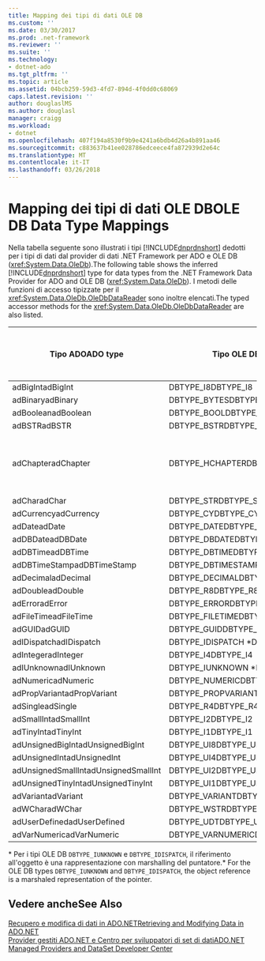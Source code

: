 ```yaml
---
title: Mapping dei tipi di dati OLE DB
ms.custom: ''
ms.date: 03/30/2017
ms.prod: .net-framework
ms.reviewer: ''
ms.suite: ''
ms.technology:
- dotnet-ado
ms.tgt_pltfrm: ''
ms.topic: article
ms.assetid: 04bcb259-59d3-4fd7-894d-4f0dd0c68069
caps.latest.revision: ''
author: douglaslMS
ms.author: douglasl
manager: craigg
ms.workload:
- dotnet
ms.openlocfilehash: 407f194a8530f9b9e4241a6bdb4d26a4b891aa46
ms.sourcegitcommit: c883637b41ee028786edceece4fa872939d2e64c
ms.translationtype: MT
ms.contentlocale: it-IT
ms.lasthandoff: 03/26/2018
---
```

# <a name="ole-db-data-type-mappings"></a><span data-ttu-id="110e9-102">Mapping dei tipi di dati OLE DB</span><span class="sxs-lookup"><span data-stu-id="110e9-102">OLE DB Data Type Mappings</span></span>
<span data-ttu-id="110e9-103">Nella tabella seguente sono illustrati i tipi [!INCLUDE[dnprdnshort](../../../../includes/dnprdnshort-md.md)] dedotti per i tipi di dati dal provider di dati .NET Framework per ADO e OLE DB (<xref:System.Data.OleDb>).</span><span class="sxs-lookup"><span data-stu-id="110e9-103">The following table shows the inferred [!INCLUDE[dnprdnshort](../../../../includes/dnprdnshort-md.md)] type for data types from the .NET Framework Data Provider for ADO and OLE DB (<xref:System.Data.OleDb>).</span></span> <span data-ttu-id="110e9-104">I metodi delle funzioni di accesso tipizzate per il <xref:System.Data.OleDb.OleDbDataReader> sono inoltre elencati.</span><span class="sxs-lookup"><span data-stu-id="110e9-104">The typed accessor methods for the <xref:System.Data.OleDb.OleDbDataReader> are also listed.</span></span>  
  
|<span data-ttu-id="110e9-105">Tipo ADO</span><span class="sxs-lookup"><span data-stu-id="110e9-105">ADO type</span></span>|<span data-ttu-id="110e9-106">Tipo OLE DB</span><span class="sxs-lookup"><span data-stu-id="110e9-106">OLE DB type</span></span>|<span data-ttu-id="110e9-107">Tipo [!INCLUDE[dnprdnshort](../../../../includes/dnprdnshort-md.md)]</span><span class="sxs-lookup"><span data-stu-id="110e9-107">[!INCLUDE[dnprdnshort](../../../../includes/dnprdnshort-md.md)] type</span></span>|<span data-ttu-id="110e9-108">Funzione di accesso tipizzata [!INCLUDE[dnprdnshort](../../../../includes/dnprdnshort-md.md)]</span><span class="sxs-lookup"><span data-stu-id="110e9-108">[!INCLUDE[dnprdnshort](../../../../includes/dnprdnshort-md.md)] typed accessor</span></span>|  
|--------------|-----------------|----------------------------------------------------------------------|--------------------------------------------------------------------------------|  
|<span data-ttu-id="110e9-109">adBigInt</span><span class="sxs-lookup"><span data-stu-id="110e9-109">adBigInt</span></span>|<span data-ttu-id="110e9-110">DBTYPE_I8</span><span class="sxs-lookup"><span data-stu-id="110e9-110">DBTYPE_I8</span></span>|<span data-ttu-id="110e9-111">Int64</span><span class="sxs-lookup"><span data-stu-id="110e9-111">Int64</span></span>|<span data-ttu-id="110e9-112">GetInt64()</span><span class="sxs-lookup"><span data-stu-id="110e9-112">GetInt64()</span></span>|  
|<span data-ttu-id="110e9-113">adBinary</span><span class="sxs-lookup"><span data-stu-id="110e9-113">adBinary</span></span>|<span data-ttu-id="110e9-114">DBTYPE_BYTES</span><span class="sxs-lookup"><span data-stu-id="110e9-114">DBTYPE_BYTES</span></span>|<span data-ttu-id="110e9-115">Byte[]</span><span class="sxs-lookup"><span data-stu-id="110e9-115">Byte[]</span></span>|<span data-ttu-id="110e9-116">GetBytes()</span><span class="sxs-lookup"><span data-stu-id="110e9-116">GetBytes()</span></span>|  
|<span data-ttu-id="110e9-117">adBoolean</span><span class="sxs-lookup"><span data-stu-id="110e9-117">adBoolean</span></span>|<span data-ttu-id="110e9-118">DBTYPE_BOOL</span><span class="sxs-lookup"><span data-stu-id="110e9-118">DBTYPE_BOOL</span></span>|<span data-ttu-id="110e9-119">Boolean</span><span class="sxs-lookup"><span data-stu-id="110e9-119">Boolean</span></span>|<span data-ttu-id="110e9-120">GetBoolean()</span><span class="sxs-lookup"><span data-stu-id="110e9-120">GetBoolean()</span></span>|  
|<span data-ttu-id="110e9-121">adBSTR</span><span class="sxs-lookup"><span data-stu-id="110e9-121">adBSTR</span></span>|<span data-ttu-id="110e9-122">DBTYPE_BSTR</span><span class="sxs-lookup"><span data-stu-id="110e9-122">DBTYPE_BSTR</span></span>|<span data-ttu-id="110e9-123">String</span><span class="sxs-lookup"><span data-stu-id="110e9-123">String</span></span>|<span data-ttu-id="110e9-124">GetString()</span><span class="sxs-lookup"><span data-stu-id="110e9-124">GetString()</span></span>|  
|<span data-ttu-id="110e9-125">adChapter</span><span class="sxs-lookup"><span data-stu-id="110e9-125">adChapter</span></span>|<span data-ttu-id="110e9-126">DBTYPE_HCHAPTER</span><span class="sxs-lookup"><span data-stu-id="110e9-126">DBTYPE_HCHAPTER</span></span>|<span data-ttu-id="110e9-127">Supportato mediante `DataReader`.</span><span class="sxs-lookup"><span data-stu-id="110e9-127">Supported through the `DataReader`.</span></span> <span data-ttu-id="110e9-128">Vedere [il recupero dei dati tramite un oggetto DataReader](../../../../docs/framework/data/adonet/retrieving-data-using-a-datareader.md).</span><span class="sxs-lookup"><span data-stu-id="110e9-128">See [Retrieving Data Using a DataReader](../../../../docs/framework/data/adonet/retrieving-data-using-a-datareader.md).</span></span>|<span data-ttu-id="110e9-129">GetValue()</span><span class="sxs-lookup"><span data-stu-id="110e9-129">GetValue()</span></span>|  
|<span data-ttu-id="110e9-130">adChar</span><span class="sxs-lookup"><span data-stu-id="110e9-130">adChar</span></span>|<span data-ttu-id="110e9-131">DBTYPE_STR</span><span class="sxs-lookup"><span data-stu-id="110e9-131">DBTYPE_STR</span></span>|<span data-ttu-id="110e9-132">String</span><span class="sxs-lookup"><span data-stu-id="110e9-132">String</span></span>|<span data-ttu-id="110e9-133">GetString()</span><span class="sxs-lookup"><span data-stu-id="110e9-133">GetString()</span></span>|  
|<span data-ttu-id="110e9-134">adCurrency</span><span class="sxs-lookup"><span data-stu-id="110e9-134">adCurrency</span></span>|<span data-ttu-id="110e9-135">DBTYPE_CY</span><span class="sxs-lookup"><span data-stu-id="110e9-135">DBTYPE_CY</span></span>|<span data-ttu-id="110e9-136">Decimal</span><span class="sxs-lookup"><span data-stu-id="110e9-136">Decimal</span></span>|<span data-ttu-id="110e9-137">GetDecimal()</span><span class="sxs-lookup"><span data-stu-id="110e9-137">GetDecimal()</span></span>|  
|<span data-ttu-id="110e9-138">adDate</span><span class="sxs-lookup"><span data-stu-id="110e9-138">adDate</span></span>|<span data-ttu-id="110e9-139">DBTYPE_DATE</span><span class="sxs-lookup"><span data-stu-id="110e9-139">DBTYPE_DATE</span></span>|<span data-ttu-id="110e9-140">DateTime</span><span class="sxs-lookup"><span data-stu-id="110e9-140">DateTime</span></span>|<span data-ttu-id="110e9-141">GetDateTime()</span><span class="sxs-lookup"><span data-stu-id="110e9-141">GetDateTime()</span></span>|  
|<span data-ttu-id="110e9-142">adDBDate</span><span class="sxs-lookup"><span data-stu-id="110e9-142">adDBDate</span></span>|<span data-ttu-id="110e9-143">DBTYPE_DBDATE</span><span class="sxs-lookup"><span data-stu-id="110e9-143">DBTYPE_DBDATE</span></span>|<span data-ttu-id="110e9-144">DateTime</span><span class="sxs-lookup"><span data-stu-id="110e9-144">DateTime</span></span>|<span data-ttu-id="110e9-145">GetDateTime()</span><span class="sxs-lookup"><span data-stu-id="110e9-145">GetDateTime()</span></span>|  
|<span data-ttu-id="110e9-146">adDBTime</span><span class="sxs-lookup"><span data-stu-id="110e9-146">adDBTime</span></span>|<span data-ttu-id="110e9-147">DBTYPE_DBTIME</span><span class="sxs-lookup"><span data-stu-id="110e9-147">DBTYPE_DBTIME</span></span>|<span data-ttu-id="110e9-148">DateTime</span><span class="sxs-lookup"><span data-stu-id="110e9-148">DateTime</span></span>|<span data-ttu-id="110e9-149">GetDateTime()</span><span class="sxs-lookup"><span data-stu-id="110e9-149">GetDateTime()</span></span>|  
|<span data-ttu-id="110e9-150">adDBTimeStamp</span><span class="sxs-lookup"><span data-stu-id="110e9-150">adDBTimeStamp</span></span>|<span data-ttu-id="110e9-151">DBTYPE_DBTIMESTAMP</span><span class="sxs-lookup"><span data-stu-id="110e9-151">DBTYPE_DBTIMESTAMP</span></span>|<span data-ttu-id="110e9-152">DateTime</span><span class="sxs-lookup"><span data-stu-id="110e9-152">DateTime</span></span>|<span data-ttu-id="110e9-153">GetDateTime()</span><span class="sxs-lookup"><span data-stu-id="110e9-153">GetDateTime()</span></span>|  
|<span data-ttu-id="110e9-154">adDecimal</span><span class="sxs-lookup"><span data-stu-id="110e9-154">adDecimal</span></span>|<span data-ttu-id="110e9-155">DBTYPE_DECIMAL</span><span class="sxs-lookup"><span data-stu-id="110e9-155">DBTYPE_DECIMAL</span></span>|<span data-ttu-id="110e9-156">Decimal</span><span class="sxs-lookup"><span data-stu-id="110e9-156">Decimal</span></span>|<span data-ttu-id="110e9-157">GetDecimal()</span><span class="sxs-lookup"><span data-stu-id="110e9-157">GetDecimal()</span></span>|  
|<span data-ttu-id="110e9-158">adDouble</span><span class="sxs-lookup"><span data-stu-id="110e9-158">adDouble</span></span>|<span data-ttu-id="110e9-159">DBTYPE_R8</span><span class="sxs-lookup"><span data-stu-id="110e9-159">DBTYPE_R8</span></span>|<span data-ttu-id="110e9-160">Double</span><span class="sxs-lookup"><span data-stu-id="110e9-160">Double</span></span>|<span data-ttu-id="110e9-161">GetDouble()</span><span class="sxs-lookup"><span data-stu-id="110e9-161">GetDouble()</span></span>|  
|<span data-ttu-id="110e9-162">adError</span><span class="sxs-lookup"><span data-stu-id="110e9-162">adError</span></span>|<span data-ttu-id="110e9-163">DBTYPE_ERROR</span><span class="sxs-lookup"><span data-stu-id="110e9-163">DBTYPE_ERROR</span></span>|<span data-ttu-id="110e9-164">ExternalException</span><span class="sxs-lookup"><span data-stu-id="110e9-164">ExternalException</span></span>|<span data-ttu-id="110e9-165">GetValue()</span><span class="sxs-lookup"><span data-stu-id="110e9-165">GetValue()</span></span>|  
|<span data-ttu-id="110e9-166">adFileTime</span><span class="sxs-lookup"><span data-stu-id="110e9-166">adFileTime</span></span>|<span data-ttu-id="110e9-167">DBTYPE_FILETIME</span><span class="sxs-lookup"><span data-stu-id="110e9-167">DBTYPE_FILETIME</span></span>|<span data-ttu-id="110e9-168">DateTime</span><span class="sxs-lookup"><span data-stu-id="110e9-168">DateTime</span></span>|<span data-ttu-id="110e9-169">GetDateTime()</span><span class="sxs-lookup"><span data-stu-id="110e9-169">GetDateTime()</span></span>|  
|<span data-ttu-id="110e9-170">adGUID</span><span class="sxs-lookup"><span data-stu-id="110e9-170">adGUID</span></span>|<span data-ttu-id="110e9-171">DBTYPE_GUID</span><span class="sxs-lookup"><span data-stu-id="110e9-171">DBTYPE_GUID</span></span>|<span data-ttu-id="110e9-172">Guid</span><span class="sxs-lookup"><span data-stu-id="110e9-172">Guid</span></span>|<span data-ttu-id="110e9-173">GetGuid()</span><span class="sxs-lookup"><span data-stu-id="110e9-173">GetGuid()</span></span>|  
|<span data-ttu-id="110e9-174">adIDispatch</span><span class="sxs-lookup"><span data-stu-id="110e9-174">adIDispatch</span></span>|<span data-ttu-id="110e9-175">DBTYPE_IDISPATCH \*</span><span class="sxs-lookup"><span data-stu-id="110e9-175">DBTYPE_IDISPATCH \*</span></span>|<span data-ttu-id="110e9-176">Oggetto</span><span class="sxs-lookup"><span data-stu-id="110e9-176">Object</span></span>|<span data-ttu-id="110e9-177">GetValue()</span><span class="sxs-lookup"><span data-stu-id="110e9-177">GetValue()</span></span>|  
|<span data-ttu-id="110e9-178">adInteger</span><span class="sxs-lookup"><span data-stu-id="110e9-178">adInteger</span></span>|<span data-ttu-id="110e9-179">DBTYPE_I4</span><span class="sxs-lookup"><span data-stu-id="110e9-179">DBTYPE_I4</span></span>|<span data-ttu-id="110e9-180">Int32</span><span class="sxs-lookup"><span data-stu-id="110e9-180">Int32</span></span>|<span data-ttu-id="110e9-181">GetInt32()</span><span class="sxs-lookup"><span data-stu-id="110e9-181">GetInt32()</span></span>|  
|<span data-ttu-id="110e9-182">adIUnknown</span><span class="sxs-lookup"><span data-stu-id="110e9-182">adIUnknown</span></span>|<span data-ttu-id="110e9-183">DBTYPE_IUNKNOWN \*</span><span class="sxs-lookup"><span data-stu-id="110e9-183">DBTYPE_IUNKNOWN \*</span></span>|<span data-ttu-id="110e9-184">Oggetto</span><span class="sxs-lookup"><span data-stu-id="110e9-184">Object</span></span>|<span data-ttu-id="110e9-185">GetValue()</span><span class="sxs-lookup"><span data-stu-id="110e9-185">GetValue()</span></span>|  
|<span data-ttu-id="110e9-186">adNumeric</span><span class="sxs-lookup"><span data-stu-id="110e9-186">adNumeric</span></span>|<span data-ttu-id="110e9-187">DBTYPE_NUMERIC</span><span class="sxs-lookup"><span data-stu-id="110e9-187">DBTYPE_NUMERIC</span></span>|<span data-ttu-id="110e9-188">Decimal</span><span class="sxs-lookup"><span data-stu-id="110e9-188">Decimal</span></span>|<span data-ttu-id="110e9-189">GetDecimal()</span><span class="sxs-lookup"><span data-stu-id="110e9-189">GetDecimal()</span></span>|  
|<span data-ttu-id="110e9-190">adPropVariant</span><span class="sxs-lookup"><span data-stu-id="110e9-190">adPropVariant</span></span>|<span data-ttu-id="110e9-191">DBTYPE_PROPVARIANT</span><span class="sxs-lookup"><span data-stu-id="110e9-191">DBTYPE_PROPVARIANT</span></span>|<span data-ttu-id="110e9-192">Oggetto</span><span class="sxs-lookup"><span data-stu-id="110e9-192">Object</span></span>|<span data-ttu-id="110e9-193">GetValue()</span><span class="sxs-lookup"><span data-stu-id="110e9-193">GetValue()</span></span>|  
|<span data-ttu-id="110e9-194">adSingle</span><span class="sxs-lookup"><span data-stu-id="110e9-194">adSingle</span></span>|<span data-ttu-id="110e9-195">DBTYPE_R4</span><span class="sxs-lookup"><span data-stu-id="110e9-195">DBTYPE_R4</span></span>|<span data-ttu-id="110e9-196">Single</span><span class="sxs-lookup"><span data-stu-id="110e9-196">Single</span></span>|<span data-ttu-id="110e9-197">GetFloat()</span><span class="sxs-lookup"><span data-stu-id="110e9-197">GetFloat()</span></span>|  
|<span data-ttu-id="110e9-198">adSmallInt</span><span class="sxs-lookup"><span data-stu-id="110e9-198">adSmallInt</span></span>|<span data-ttu-id="110e9-199">DBTYPE_I2</span><span class="sxs-lookup"><span data-stu-id="110e9-199">DBTYPE_I2</span></span>|<span data-ttu-id="110e9-200">Int16</span><span class="sxs-lookup"><span data-stu-id="110e9-200">Int16</span></span>|<span data-ttu-id="110e9-201">GetInt16()</span><span class="sxs-lookup"><span data-stu-id="110e9-201">GetInt16()</span></span>|  
|<span data-ttu-id="110e9-202">adTinyInt</span><span class="sxs-lookup"><span data-stu-id="110e9-202">adTinyInt</span></span>|<span data-ttu-id="110e9-203">DBTYPE_I1</span><span class="sxs-lookup"><span data-stu-id="110e9-203">DBTYPE_I1</span></span>|<span data-ttu-id="110e9-204">Byte</span><span class="sxs-lookup"><span data-stu-id="110e9-204">Byte</span></span>|<span data-ttu-id="110e9-205">GetByte()</span><span class="sxs-lookup"><span data-stu-id="110e9-205">GetByte()</span></span>|  
|<span data-ttu-id="110e9-206">adUnsignedBigInt</span><span class="sxs-lookup"><span data-stu-id="110e9-206">adUnsignedBigInt</span></span>|<span data-ttu-id="110e9-207">DBTYPE_UI8</span><span class="sxs-lookup"><span data-stu-id="110e9-207">DBTYPE_UI8</span></span>|<span data-ttu-id="110e9-208">UInt64</span><span class="sxs-lookup"><span data-stu-id="110e9-208">UInt64</span></span>|<span data-ttu-id="110e9-209">GetValue()</span><span class="sxs-lookup"><span data-stu-id="110e9-209">GetValue()</span></span>|  
|<span data-ttu-id="110e9-210">adUnsignedInt</span><span class="sxs-lookup"><span data-stu-id="110e9-210">adUnsignedInt</span></span>|<span data-ttu-id="110e9-211">DBTYPE_UI4</span><span class="sxs-lookup"><span data-stu-id="110e9-211">DBTYPE_UI4</span></span>|<span data-ttu-id="110e9-212">UInt32</span><span class="sxs-lookup"><span data-stu-id="110e9-212">UInt32</span></span>|<span data-ttu-id="110e9-213">GetValue()</span><span class="sxs-lookup"><span data-stu-id="110e9-213">GetValue()</span></span>|  
|<span data-ttu-id="110e9-214">adUnsignedSmallInt</span><span class="sxs-lookup"><span data-stu-id="110e9-214">adUnsignedSmallInt</span></span>|<span data-ttu-id="110e9-215">DBTYPE_UI2</span><span class="sxs-lookup"><span data-stu-id="110e9-215">DBTYPE_UI2</span></span>|<span data-ttu-id="110e9-216">UInt16</span><span class="sxs-lookup"><span data-stu-id="110e9-216">UInt16</span></span>|<span data-ttu-id="110e9-217">GetValue()</span><span class="sxs-lookup"><span data-stu-id="110e9-217">GetValue()</span></span>|  
|<span data-ttu-id="110e9-218">adUnsignedTinyInt</span><span class="sxs-lookup"><span data-stu-id="110e9-218">adUnsignedTinyInt</span></span>|<span data-ttu-id="110e9-219">DBTYPE_UI1</span><span class="sxs-lookup"><span data-stu-id="110e9-219">DBTYPE_UI1</span></span>|<span data-ttu-id="110e9-220">Byte</span><span class="sxs-lookup"><span data-stu-id="110e9-220">Byte</span></span>|<span data-ttu-id="110e9-221">GetByte()</span><span class="sxs-lookup"><span data-stu-id="110e9-221">GetByte()</span></span>|  
|<span data-ttu-id="110e9-222">adVariant</span><span class="sxs-lookup"><span data-stu-id="110e9-222">adVariant</span></span>|<span data-ttu-id="110e9-223">DBTYPE_VARIANT</span><span class="sxs-lookup"><span data-stu-id="110e9-223">DBTYPE_VARIANT</span></span>|<span data-ttu-id="110e9-224">Oggetto</span><span class="sxs-lookup"><span data-stu-id="110e9-224">Object</span></span>|<span data-ttu-id="110e9-225">GetValue()</span><span class="sxs-lookup"><span data-stu-id="110e9-225">GetValue()</span></span>|  
|<span data-ttu-id="110e9-226">adWChar</span><span class="sxs-lookup"><span data-stu-id="110e9-226">adWChar</span></span>|<span data-ttu-id="110e9-227">DBTYPE_WSTR</span><span class="sxs-lookup"><span data-stu-id="110e9-227">DBTYPE_WSTR</span></span>|<span data-ttu-id="110e9-228">String</span><span class="sxs-lookup"><span data-stu-id="110e9-228">String</span></span>|<span data-ttu-id="110e9-229">GetString()</span><span class="sxs-lookup"><span data-stu-id="110e9-229">GetString()</span></span>|  
|<span data-ttu-id="110e9-230">adUserDefined</span><span class="sxs-lookup"><span data-stu-id="110e9-230">adUserDefined</span></span>|<span data-ttu-id="110e9-231">DBTYPE_UDT</span><span class="sxs-lookup"><span data-stu-id="110e9-231">DBTYPE_UDT</span></span>|<span data-ttu-id="110e9-232">Non supportato</span><span class="sxs-lookup"><span data-stu-id="110e9-232">not supported</span></span>||  
|<span data-ttu-id="110e9-233">adVarNumeric</span><span class="sxs-lookup"><span data-stu-id="110e9-233">adVarNumeric</span></span>|<span data-ttu-id="110e9-234">DBTYPE_VARNUMERIC</span><span class="sxs-lookup"><span data-stu-id="110e9-234">DBTYPE_VARNUMERIC</span></span>|<span data-ttu-id="110e9-235">Non supportato</span><span class="sxs-lookup"><span data-stu-id="110e9-235">not supported</span></span>||  
  
 <span data-ttu-id="110e9-236">\* Per i tipi OLE DB `DBTYPE_IUNKNOWN` e `DBTYPE_IDISPATCH`, il riferimento all'oggetto è una rappresentazione con marshalling del puntatore.</span><span class="sxs-lookup"><span data-stu-id="110e9-236">\* For the OLE DB types `DBTYPE_IUNKNOWN` and `DBTYPE_IDISPATCH`, the object reference is a marshaled representation of the pointer.</span></span>  
  
## <a name="see-also"></a><span data-ttu-id="110e9-237">Vedere anche</span><span class="sxs-lookup"><span data-stu-id="110e9-237">See Also</span></span>  
 [<span data-ttu-id="110e9-238">Recupero e modifica di dati in ADO.NET</span><span class="sxs-lookup"><span data-stu-id="110e9-238">Retrieving and Modifying Data in ADO.NET</span></span>](../../../../docs/framework/data/adonet/retrieving-and-modifying-data.md)  
 [<span data-ttu-id="110e9-239">Provider gestiti ADO.NET e Centro per sviluppatori di set di dati</span><span class="sxs-lookup"><span data-stu-id="110e9-239">ADO.NET Managed Providers and DataSet Developer Center</span></span>](http://go.microsoft.com/fwlink/?LinkId=217917)
